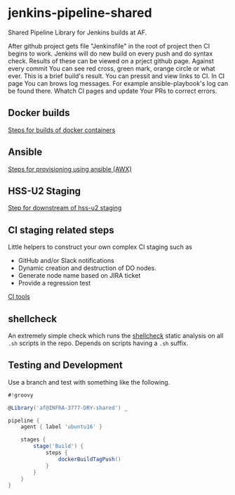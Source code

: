 # jenkins-pipeline-shared

Shared Pipeline Library for Jenkins builds at AF.

After github project gets file "Jenkinsfile" in the root of project then
CI begins to work. Jenkins will do new build on every push and do syntax
check. Results of these can be viewed on a prject github page. Against every
commit You can see red cross, green mark, orange circle or what ever. This
is a brief build's result. You can pressit and view links to CI. In CI page
You can brows log messages. For example ansible-playbook's log can be found
there. Whatch CI pages and update Your PRs to correct errors.

## Docker builds

[Steps for builds of docker containers](DOCKER.md)

## Ansible

[Steps for provisioning using ansible (AWX)](ANSIBLE.md)

## HSS-U2 Staging

[Step for downstream of hss-u2 staging](HSS_U2_STAGE.md)

## CI staging related steps

Little helpers to construct your own complex CI staging such as
- GitHub and/or Slack notifications
- Dynamic creation and destruction of DO nodes.
- Generate node name based on JIRA ticket
- Provide a regression test

[CI tools](CI_TOOLS.md)

## shellcheck

An extremely simple check which runs the [shellcheck](https://www.shellcheck.net/) static analysis on all `.sh` scripts in the repo.
Depends on scripts having a `.sh` suffix.

## Testing and Development

Use a branch and test with something like the following.

```groovy
#!groovy

@Library('af@INFRA-3777-DRY-shared') _

pipeline {
    agent { label 'ubuntu16' }

    stages {
        stage('Build') {
            steps {
                dockerBuildTagPush()
            }
        }
    }
}
```
